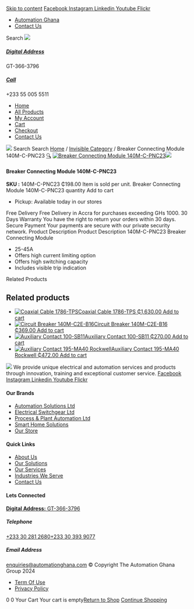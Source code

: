 [Skip to content](https://store.automationghana.com/product/breaker-connecting-module-140m-c-pnc23/#content)
[ Facebook ](https://www.facebook.com/automationgh/) [ Instagram ](https://www.instagram.com/automationgh/) [ Linkedin ](https://www.linkedin.com/company/the-automation-ghana-limited/) [ Youtube ](https://www.youtube.com/channel/UCurrRDUSm5oIW39VXjn1u0w) [ Flickr ](https://www.flickr.com/photos/181794037@N07/)
  * [ Automation Ghana ](https://automationghana.com)
  * [ Contact Us ](https://store.automationghana.com/contact/)


Search
[ ![](https://store.automationghana.com/wp-content/uploads/2024/04/Website-TAGG-Logo-BLUE.png) ](https://store.automationghana.com/)
[ ](https://maps.app.goo.gl/m4xeaagWCNbLk4jM6)
#####  [ Digital Address ](https://maps.app.goo.gl/m4xeaagWCNbLk4jM6)
GT-366-3796 
[ ](tel:+233550055511)
#####  [ Call ](tel:+233550055511)
+233 55 005 5511 
  * [Home](https://store.automationghana.com/)
  * [All Products](https://store.automationghana.com/shop/)
  * [My Account](https://store.automationghana.com/my-account/)
  * [Cart](https://store.automationghana.com/cart/)
  * [Checkout](https://store.automationghana.com/checkout/)
  * [Contact Us](https://store.automationghana.com/contact/)


[![](https://store.automationghana.com/wp-content/uploads/2024/04/AutomationGhana_logo_white.png)](https://store.automationghana.com)
Search
Search
[Home](https://store.automationghana.com) / [Invisible Category](https://store.automationghana.com/product-category/invisible-category/) / Breaker Connecting Module 140M-C-PNC23
[🔍](https://store.automationghana.com/product/breaker-connecting-module-140m-c-pnc23/)
[![Breaker Connecting Module 140M-C-PNC23](https://store.automationghana.com/wp-content/uploads/2020/12/140M-C-PNC23.jpg)](https://store.automationghana.com/wp-content/uploads/2020/12/140M-C-PNC23.jpg)![](https://store.automationghana.com/wp-content/uploads/2020/12/140M-C-PNC23.jpg)
####  Breaker Connecting Module 140M-C-PNC23 
**SKU :** 140M-C-PNC23 
₵198.00
Item is sold per unit.
Breaker Connecting Module 140M-C-PNC23 quantity
Add to cart
  * Pickup: Available today in our stores


Free Delivery 
Free Delivery in Accra for purchases exceeding GHs 1000. 
30 Days Warranty 
You have the right to return your orders within 30 days. 
Secure Payment 
Your payments are secure with our private security network. 
Product Description
Product Description
140M-C-PNC23 Breaker Connecting Module 
  * 25-45A
  * Offers high current limiting option
  * Offers high switching capacity
  * Includes visible trip indication


Related Products 
## Related products
  * [![Coaxial Cable 1786-TPS](https://store.automationghana.com/wp-content/uploads/2020/12/1786-TPS-300x300.jpg)Coaxial Cable 1786-TPS ₵1,630.00 ](https://store.automationghana.com/product/coaxial-cable-1786-tps/)
[Add to cart](https://store.automationghana.com/product/breaker-connecting-module-140m-c-pnc23/?add-to-cart=2983)
  * [![Circuit Breaker 140M-C2E-B16](https://store.automationghana.com/wp-content/uploads/2020/12/140M-C2E-B16.jpg)Circuit Breaker 140M-C2E-B16 ₵369.00 ](https://store.automationghana.com/product/circuit-breaker-140m-c2e-b16/)
[Add to cart](https://store.automationghana.com/product/breaker-connecting-module-140m-c-pnc23/?add-to-cart=2981)
  * [![Auxiliary Contact 100-SB11](https://store.automationghana.com/wp-content/uploads/2020/11/Allen-Bradley-100S-300x300.jpg)Auxiliary Contact 100-SB11 ₵270.00 ](https://store.automationghana.com/product/auxiliary-contact-100-sb11/)
[Add to cart](https://store.automationghana.com/product/breaker-connecting-module-140m-c-pnc23/?add-to-cart=2954)
  * [![Auxiliary Contact 195-MA40 Rockwell](https://store.automationghana.com/wp-content/uploads/2020/11/195-MA40.jpg)Auxiliary Contact 195-MA40 Rockwell ₵472.00 ](https://store.automationghana.com/product/auxiliary-contact-195-ma40/)
[Add to cart](https://store.automationghana.com/product/breaker-connecting-module-140m-c-pnc23/?add-to-cart=2944)


![](https://store.automationghana.com/wp-content/uploads/2024/04/AutomationGhana_logo_white.png)
We provide unique electrical and automation services and products through innovation, training and exceptional customer service.
[ Facebook ](https://www.facebook.com/automationgh/) [ Instagram ](https://www.instagram.com/automationgh/) [ Linkedin ](https://www.linkedin.com/company/the-automation-ghana-limited/) [ Youtube ](https://www.youtube.com/channel/UCurrRDUSm5oIW39VXjn1u0w) [ Flickr ](https://www.flickr.com/photos/181794037@N07/)
#### Our Brands
  * [ Automation Solutions Ltd ](https://store.automationghana.com/product/breaker-connecting-module-140m-c-pnc23/)
  * [ Electrical Switchgear Ltd ](https://store.automationghana.com/product/breaker-connecting-module-140m-c-pnc23/)
  * [ Process & Plant Automation Ltd ](https://store.automationghana.com/product/breaker-connecting-module-140m-c-pnc23/)
  * [ Smart Home Solutions ](https://store.automationghana.com/product/breaker-connecting-module-140m-c-pnc23/)
  * [ Our Store ](https://store.automationghana.com/product/breaker-connecting-module-140m-c-pnc23/)


#### Quick Links
  * [ About Us ](https://store.automationghana.com/product/breaker-connecting-module-140m-c-pnc23/)
  * [ Our Solutions ](https://store.automationghana.com/product/breaker-connecting-module-140m-c-pnc23/)
  * [ Our Services ](https://store.automationghana.com/product/breaker-connecting-module-140m-c-pnc23/)
  * [ Industries We Serve ](https://store.automationghana.com/product/breaker-connecting-module-140m-c-pnc23/)
  * [ Contact Us ](https://store.automationghana.com/product/breaker-connecting-module-140m-c-pnc23/)


#### Lets Connected
[**Digital Address:** GT-366-3796](https://maps.app.goo.gl/m4xeaagWCNbLk4jM6)
#####  Telephone 
[ +233 30 281 2680](tel:+233302812680)[+233 30 393 9077](https://store.automationghana.com/product/breaker-connecting-module-140m-c-pnc23/+233303939077)
#####  Email Address 
enquiries@automationghana.com 
© Copyright The Automation Ghana Group 2024
  * [ Term Of Use ](https://store.automationghana.com/product/breaker-connecting-module-140m-c-pnc23/)
  * [ Privacy Policy ](https://store.automationghana.com/product/breaker-connecting-module-140m-c-pnc23/)


0
0
Your Cart
Your cart is empty[Return to Shop](https://store.automationghana.com/shop/)
[Continue Shopping](https://store.automationghana.com/product/breaker-connecting-module-140m-c-pnc23/)
